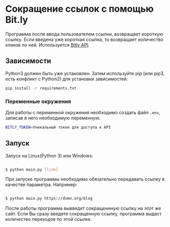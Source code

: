 # Сокращение ссылок с помощью Bit.ly
Программа после ввода пользователем ссылки, возвращает короткую ссылку. Если введена уже короткая ссылка, то возвращает количество кликов по ней. Используется [Bitly API](https://dev.bitly.com/api-reference).

## Зависимости

Python3 должен быть уже установлен. Затем используйте pip (или pip3, есть конфликт с Python2) для установки зависимостей:

```bash
pip install -r requirements.txt
```

### Переменные окружения
Для работы с переменной окружения необходимо создать файл ```.env```, записав в него необходимую переменную.
```bash
BITLY_TOKEN=Уникальный токен для доступа к API
```
## Запуск

Запуск на Linux(Python 3) или Windows:
```bash

$ python main.py [link]

```
При запуске программы необходимо обязательно передавать ссылку в качестве параметра.
Например:
```bash

$ python main.py https://dvmn.org/blog

```
После работы программа вывведет сокращеннную ссылку на этот же сайт. Если Вы сразу введете сокращенную ссылку, программа выдаст количество переходов по этой ссылке.
